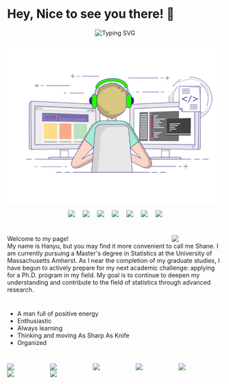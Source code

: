 # Hey, Nice to see you there! 👋

<div align="center">

  <div align="center">
    <img src="https://readme-typing-svg.demolab.com/?lines=Hello+World!!!;WelCome+To+Shane's+Space!!!&center=true" alt="Typing SVG">
  </div>

  <img align="middle" width="600" src="https://raw.githubusercontent.com/devSouvik/devSouvik/master/gif3.gif" /><br>

  <div align="center">
    <img src="https://img.shields.io/badge/UMass-red"/></a>&emsp;
    <img src="https://img.shields.io/badge/Statistics-blue"/></a>&emsp;
    <img src="https://img.shields.io/badge/Bayesian Inference-yellow"/></a>&emsp;
    <img src="https://img.shields.io/badge/MCMC-green"/></a>&emsp;
    <img src="https://img.shields.io/badge/R-black"/></a>&emsp;
    <img src="https://img.shields.io/badge/Python-purple"/></a>&emsp;
    <img src="https://img.shields.io/badge/Still_learning...-white"/>
  </div>

</div>

#

<img align="right" width="120" src="https://cdn.jsdelivr.net/gh/sun0225SUN/sun0225SUN/assets/images/technologist.png" />

<p>Welcome to my page! </br> My name is Hanyu, but you may find it more convenient to call me Shane. I am currently pursuing a Master's degree in Statistics at the University of Massachusetts 
  Amherst. As I near the completion of my graduate studies, I have begun to actively prepare for my next academic challenge: applying for a Ph.D. program in my field. My goal is to continue to deepen my 
  understanding and contribute to the field of statistics through advanced research.
</p>

#

- A man full of positive energy
- Enthusiastic
- Always learning
- Thinking and moving As Sharp As Knife
- Organized

# 
<p>
<img align="left" width="100" src="https://cdn.jsdelivr.net/gh/sun0225SUN/sun0225SUN/assets/images/man_run.png" />
<img align="left" width="100" src="https://cdn.jsdelivr.net/gh/sun0225SUN/sun0225SUN/assets/images/play.png" />
<img align="left" width="100" src="https://cdn.jsdelivr.net/gh/sun0225SUN/sun0225SUN/assets/images/man.png" />
<img align="left" width="100" src="https://cdn.jsdelivr.net/gh/sun0225SUN/sun0225SUN/assets/images/astronaut.png" />
<img align="left" width="100" src="https://cdn.jsdelivr.net/gh/sun0225SUN/sun0225SUN/assets/images/cxyduck.gif" />
<img align="left" width="100" src="https://cdn.jsdelivr.net/gh/sun0225SUN/sun0225SUN/assets/images/coffee.gif" />
<img align="left" width="100" src="https://cdn.jsdelivr.net/gh/sun0225SUN/sun0225SUN/assets/images/pig.gif" />


<!--
**HanyuXiao-Shane/HanyuXiao-Shane** is a ✨ _special_ ✨ repository because its `README.md` (this file) appears on your GitHub profile.

Here are some ideas to get you started:

- 🔭 I’m currently working on ...
- 🌱 I’m currently learning ...
- 👯 I’m looking to collaborate on ...
- 🤔 I’m looking for help with ...
- 💬 Ask me about ...
- 📫 How to reach me: ...
- 😄 Pronouns: ...
- ⚡ Fun fact: ...
-->
